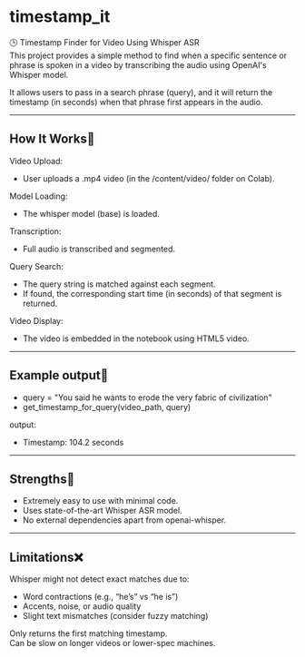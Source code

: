﻿# timestamp_it
🕒 Timestamp Finder for Video Using Whisper ASR  
This project provides a simple method to find when a specific sentence or phrase is spoken in a video by transcribing the audio using OpenAI's Whisper model.  

It allows users to pass in a search phrase (query), and it will return the timestamp (in seconds) when that phrase first appears in the audio.  

---

## How It Works📌  
Video Upload:  
- User uploads a .mp4 video (in the /content/video/ folder on Colab).  

Model Loading:  
- The whisper model (base) is loaded.  

Transcription:  
- Full audio is transcribed and segmented.  

Query Search:  
- The query string is matched against each segment.  
- If found, the corresponding start time (in seconds) of that segment is returned.  

Video Display:  
- The video is embedded in the notebook using HTML5 video.  

---

## Example output📌   
- query = "You said he wants to erode the very fabric of civilization"  
- get_timestamp_for_query(video_path, query)  

output:  
- Timestamp: 104.2 seconds  

---

## Strengths📌   
- Extremely easy to use with minimal code.  
- Uses state-of-the-art Whisper ASR model.  
- No external dependencies apart from openai-whisper.  


----


## Limitations❌  
Whisper might not detect exact matches due to:  
  - Word contractions (e.g., “he’s” vs “he is”)  
  - Accents, noise, or audio quality  
  - Slight text mismatches (consider fuzzy matching) 

Only returns the first matching timestamp.  
Can be slow on longer videos or lower-spec machines.  

